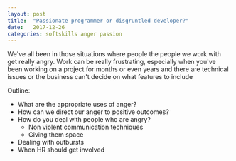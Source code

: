 ```yaml
---
layout: post
title:  "Passionate programmer or disgruntled developer?"
date:   2017-12-26
categories: softskills anger passion
---
```


We've all been in those situations where people the people we work with get really angry. Work can be really frustrating, especially when you've been working on a project for months or even years and there are technical issues or the business can't decide on what features to include

Outline:
* What are the appropriate uses of anger?
* How can we direct our anger to positive outcomes?
* How do you deal with people who are angry?
  * Non violent communication techniques
  * Giving them space
* Dealing with outbursts
* When HR should get involved

